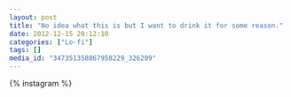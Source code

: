 ```yaml
---
layout: post
title: "No idea what this is but I want to drink it for some reason."
date: 2012-12-15 20:12:10
categories: ["Lo-fi"]
tags: []
media_id: "347351358867958229_326209"
---
```


{% instagram %}
